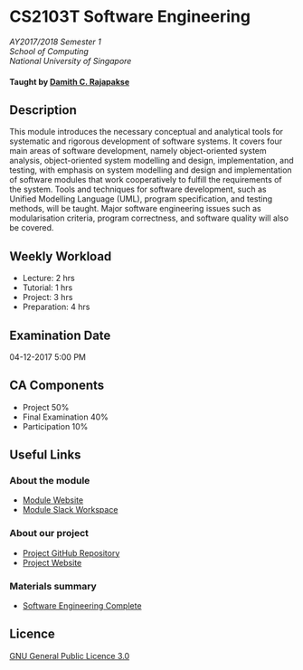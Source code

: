 # CS2103T Software Engineering

_AY2017/2018 Semester 1_<br>
_School of Computing_<br>
_National University of Singapore_

#### Taught by [Damith C. Rajapakse](www.comp.nus.edu.sg/~damithch/)

## Description
This module introduces the necessary conceptual and analytical tools for systematic and rigorous development of software systems. It covers four main areas of software development, namely object-oriented system analysis, object-oriented system modelling and design, implementation, and testing, with emphasis on system modelling and design and implementation of software modules that work cooperatively to fulfill the requirements of the system. Tools and techniques for software development, such as Unified Modelling Language (UML), program specification, and testing methods, will be taught. Major software engineering issues such as modularisation criteria, program correctness, and software quality will also be covered.

## Weekly Workload

- Lecture: 2 hrs
- Tutorial: 1 hrs
- Project: 3 hrs
- Preparation: 4 hrs

## Examination Date

04-12-2017 5:00 PM

## CA Components

- Project 50%
- Final Examination 40%
- Participation 10%

## Useful Links

### About the module
- [Module Website](https://nus-cs2103.github.io/website/)
- [Module Slack Workspace](https://nus-cs2103.slack.com/)

### About our project
- [Project GitHub Repository](https://github.com/CS2103AUG2017-T09-B3/main)
- [Project Website](https://cs2103aug2017-t09-b3.github.io/main/)

### Materials summary
- [Software Engineering Complete](software_engineering_complete.md)

## Licence
[GNU General Public Licence 3.0](LICENSE)

